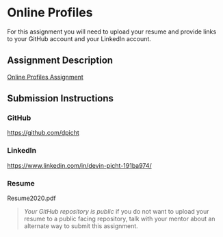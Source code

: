 # Online Profiles
For this assignment you will need to upload your resume and provide links to your GitHub account and your LinkedIn account.

## Assignment Description
[Online Profiles Assignment](https://education.launchcode.org/liftoff/modules/assignments/online-profiles)

## Submission Instructions
 
### GitHub
https://github.com/dpicht
 
### LinkedIn
https://www.linkedin.com/in/devin-picht-191ba974/

### Resume
Resume2020.pdf

> *Your GitHub repository is public* if you do not want to upload your resume to a public facing repository, talk with your mentor about an alternate way to submit this assignment.
